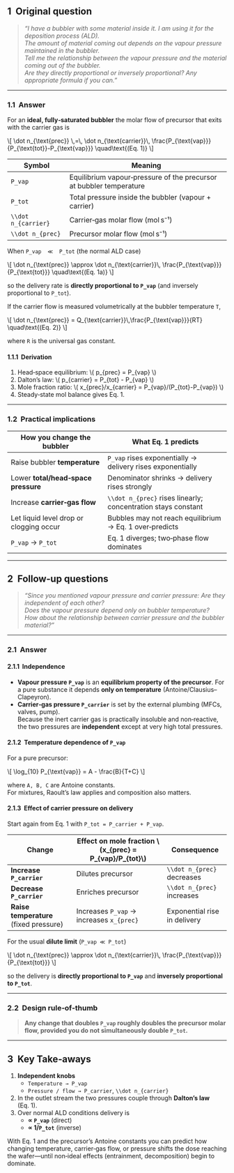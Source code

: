 
## 1  Original question  
> *“I have a bubbler with some material inside it. I am using it for the deposition process (ALD).  
> The amount of material coming out depends on the vapour pressure maintained in the bubbler.  
> Tell me the relationship between the vapour pressure and the material coming out of the bubbler.  
> Are they directly proportional or inversely proportional? Any appropriate formula if you can.”*

---

### 1.1  Answer  

For an **ideal, fully‑saturated bubbler** the molar flow of precursor that exits with the carrier gas is  

\\[
\\dot n_{\\text{prec}} \\,=\\,
\\dot n_{\\text{carrier}}\\,
\\frac{P_{\\text{vap}}}{P_{\\text{tot}}-P_{\\text{vap}}}
\\quad\\text{(Eq. 1)}
\\]

| Symbol | Meaning |
|--------|---------|
| `P_vap` | Equilibrium vapour‑pressure of the precursor at bubbler temperature |
| `P_tot` | Total pressure inside the bubbler (vapour + carrier) |
| `\\dot n_{carrier}` | Carrier‑gas molar flow (mol s⁻¹) |
| `\\dot n_{prec}` | Precursor molar flow (mol s⁻¹) |

When `P_vap  ≪  P_tot` (the normal ALD case)  

\\[
\\dot n_{\\text{prec}} \\approx
\\dot n_{\\text{carrier}}\\,
\\frac{P_{\\text{vap}}}{P_{\\text{tot}}}
\\quad\\text{(Eq. 1a)}
\\]

so the delivery rate is **directly proportional to `P_vap`** (and inversely proportional to `P_tot`).  

If the carrier flow is measured volumetrically at the bubbler temperature `T`,  

\\[
\\dot n_{\\text{prec}} = Q_{\\text{carrier}}\\,\\frac{P_{\\text{vap}}}{RT}
\\quad\\text{(Eq. 2)}
\\]

where `R` is the universal gas constant.

#### 1.1.1  Derivation  
1. Head‑space equilibrium: \\( p_{prec} = P_{vap} \\)  
2. Dalton’s law: \\( p_{carrier} = P_{tot} - P_{vap} \\)  
3. Mole fraction ratio: \\( x_{prec}/x_{carrier} = P_{vap}/(P_{tot}-P_{vap}) \\)  
4. Steady‑state mol balance gives Eq. 1.

---

### 1.2  Practical implications  

| **How you change the bubbler** | **What Eq. 1 predicts** |
|--------------------------------|-------------------------|
| Raise bubbler **temperature** | `P_vap` rises exponentially → delivery rises exponentially |
| Lower **total/head‑space pressure** | Denominator shrinks → delivery rises strongly |
| Increase **carrier‑gas flow** | `\\dot n_{prec}` rises linearly; concentration stays constant |
| Let liquid level drop or clogging occur | Bubbles may not reach equilibrium → Eq. 1 over‑predicts |
| `P_vap` → `P_tot` | Eq. 1 diverges; two‑phase flow dominates |

---

## 2  Follow‑up questions  
> *“Since you mentioned vapour pressure and carrier pressure: Are they independent of each other?  
> Does the vapour pressure depend only on bubbler temperature?  
> How about the relationship between carrier pressure and the bubbler material?”*

---

### 2.1  Answer  

#### 2.1.1  Independence  
* **Vapour pressure `P_vap`** is an **equilibrium property of the precursor**. For a pure substance it depends **only on temperature** (Antoine/Clausius–Clapeyron).  
* **Carrier‑gas pressure `P_carrier`** is set by the external plumbing (MFCs, valves, pump).  
Because the inert carrier gas is practically insoluble and non‑reactive, the two pressures are **independent** except at very high total pressures.

#### 2.1.2  Temperature dependence of `P_vap`  

For a pure precursor:  

\\[
\\log_{10} P_{\\text{vap}} = A - \\frac{B}{T+C}
\\]

where `A, B, C` are Antoine constants.  
For mixtures, Raoult’s law applies and composition also matters.

#### 2.1.3  Effect of carrier pressure on delivery  

Start again from Eq. 1 with `P_tot = P_carrier + P_vap`.

| Change | Effect on mole fraction \\(x_{prec} = P_{vap}/P_{tot}\\) | Consequence |
|--------|-----------------------------------------------------------|-------------|
| **Increase `P_carrier`** | Dilutes precursor | `\\dot n_{prec}` decreases |
| **Decrease `P_carrier`** | Enriches precursor | `\\dot n_{prec}` increases |
| **Raise temperature** (fixed pressure) | Increases `P_vap` → increases `x_{prec}` | Exponential rise in delivery |

For the usual **dilute limit** (`P_vap ≪ P_tot`)  

\\[
\\dot n_{\\text{prec}} \\approx \\dot n_{\\text{carrier}}\\,
\\frac{P_{\\text{vap}}}{P_{\\text{tot}}}
\\]

so the delivery is **directly proportional to `P_vap`** and **inversely proportional to `P_tot`**.

---

### 2.2  Design rule‑of‑thumb  

> **Any change that doubles `P_vap` roughly doubles the precursor molar flow, provided you do not simultaneously double `P_tot`.**

---

## 3  Key Take‑aways  

1. **Independent knobs**  
   * `Temperature → P_vap`  
   * `Pressure / flow → P_carrier`, `\\dot n_{carrier}`  
2. In the outlet stream the two pressures couple through **Dalton’s law** (Eq. 1).  
3. Over normal ALD conditions delivery is  
   * **∝ `P_vap`** (direct)  
   * **∝ 1/`P_tot`** (inverse)

With Eq. 1 and the precursor’s Antoine constants you can predict how changing temperature, carrier‑gas flow, or pressure shifts the dose reaching the wafer—until non‑ideal effects (entrainment, decomposition) begin to dominate.

